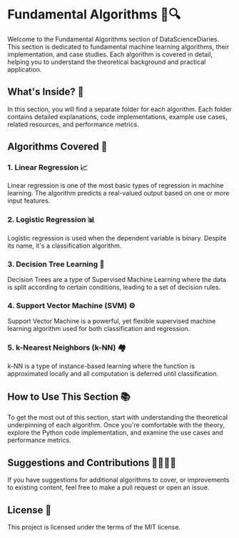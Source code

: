 # Fundamental Algorithms 🧮🔍
Welcome to the Fundamental Algorithms section of DataScienceDiaries. This section is dedicated to fundamental machine learning algorithms, their implementation, and case studies. Each algorithm is covered in detail, helping you to understand the theoretical background and practical application.

## What's Inside? 📁
In this section, you will find a separate folder for each algorithm. Each folder contains detailed explanations, code implementations, example use cases, related resources, and performance metrics.

## Algorithms Covered 🎯
### 1. Linear Regression 📈
Linear regression is one of the most basic types of regression in machine learning. The algorithm predicts a real-valued output based on one or more input features.

### 2. Logistic Regression 📊
Logistic regression is used when the dependent variable is binary. Despite its name, it's a classification algorithm.

### 3. Decision Tree Learning 🌳
Decision Trees are a type of Supervised Machine Learning where the data is split according to certain conditions, leading to a set of decision rules.

### 4. Support Vector Machine (SVM) ⚙️
Support Vector Machine is a powerful, yet flexible supervised machine learning algorithm used for both classification and regression.

### 5. k-Nearest Neighbors (k-NN) 🏘️
k-NN is a type of instance-based learning where the function is approximated locally and all computation is deferred until classification.

## How to Use This Section 📚
To get the most out of this section, start with understanding the theoretical underpinning of each algorithm. Once you're comfortable with the theory, explore the Python code implementation, and examine the use cases and performance metrics.

## Suggestions and Contributions 🙋‍♀️🙋‍♂️
If you have suggestions for additional algorithms to cover, or improvements to existing content, feel free to make a pull request or open an issue.

## License 📜
This project is licensed under the terms of the MIT license.
